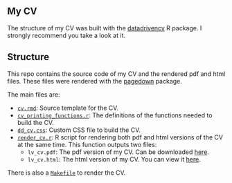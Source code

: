 ## My CV

The structure of my CV was built with the [datadrivencv](http://nickstrayer.me/datadrivencv/) R package. I strongly recommend you take a look at it.

## Structure

This repo contains the source code of my CV and the rendered pdf and html files. These files were rendered with the [pagedown](https://pagedown.rbind.io) package.

The main files are:

- [`cv.rmd`](cv.rmd): Source template for the CV.
- [`cv_printing_functions.r`](cv_printing_functions.r): The definitions of the functions needed to build the CV.
- [`dd_cv.css`](dd_cv.css): Custom CSS file to build the CV.
- [`render_cv.r`](render_cv.r): R script for rendering both pdf and html versions of the CV at the same time. This function outputs two files:
    - `lv_cv.pdf`: The pdf version of my CV. Can be downloaded [here](https://github.com/verasls/verasls.github.io/raw/master/CV/lv_cv.pdf).
    - `lv_cv.html`: The html version of my CV. You can view it [here](https://lveras.com/CV/lv_cv.html).

There is also a [`Makefile`](Makefile) to render the CV.
